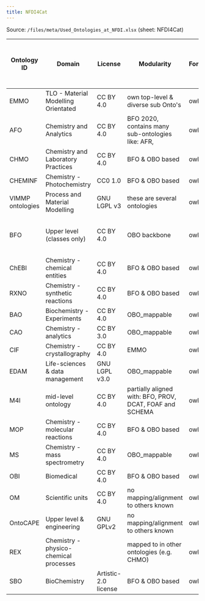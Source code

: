 ```yaml
---
title: NFDI4Cat
---
```


Source: `/files/meta/Used_Ontologies_at_NFDI.xlsx` (sheet: NFDI4Cat)

|Ontology ID|Domain|License|Modularity|Format|developed / reused / only indexed / only evaluated|Used in|
|---|---|---|---|---|---|---|
|EMMO|TLO - Material Modelling Orientated|CC BY 4.0|own top-level & diverse sub Onto's|owl|reused||
|AFO|Chemistry and Analytics|CC BY 4.0|BFO 2020, contains many sub-ontologies like: AFR,|owl|reused|Alotrop Foundation / ADF|
|CHMO|Chemistry and Laboratory Practices|CC BY 4.0|BFO & OBO based|owl|reused||
|CHEMINF|Chemistry - Photochemistry|CC0 1.0|BFO & OBO based|owl|reused||
|VIMMP ontologies|Process and Material Modelling|GNU LGPL v3|these are several ontologies|owl|only evaluated|Marketplace Initiative|
|BFO|Upper level (classes only)|CC BY 4.0|OBO backbone|owl|reused|¿300 ontologies & ¿50 organizations, PubChem|
|ChEBI|Chemistry - chemical entities|CC BY 4.0|BFO & OBO based|owl|reused||
|RXNO|Chemistry - synthetic reactions|CC BY 4.0|BFO & OBO based|owl|reused||
|BAO|Biochemistry - Experiments|CC BY 4.0|OBO_mappable|owl|reused||
|CAO|Chemistry - analytics|CC BY 3.0|OBO_mappable|owl|reused||
|CIF|Chemistry - crystallography|CC BY 4.0|EMMO|owl|only evaluated||
|EDAM|Life-sciences & data management|GNU LGPL v3.0|OBO_mappable|owl|only evaluated||
|M4I|mid-level ontology|CC BY 4.0|partially aligned with: BFO, PROV, DCAT, FOAF and SCHEMA|owl|reused||
|MOP|Chemistry - molecular reactions|CC BY 4.0|BFO & OBO based|owl|only evaluated||
|MS|Chemistry - mass spectrometry|CC BY 4.0|OBO_mappable|owl|only evaluated||
|OBI|Biomedical|CC BY 4.0|BFO & OBO based|owl|reused||
|OM|Scientific units|CC BY 4.0|no mapping/alignment to others known|owl|reused||
|OntoCAPE|Upper level & engineering|GNU GPLv2|no mapping/alignment to others known|owl|only indexed||
|REX|Chemistry - physico-chemical processes||mapped to in other ontologies (e.g. CHMO)|owl|reused||
|SBO|BioChemistry|Artistic-2.0 license|BFO & OBO based|owl|reused||
